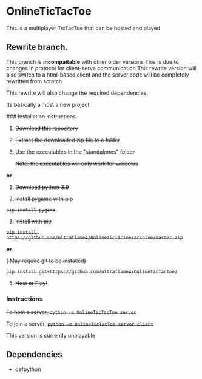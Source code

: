 # OnlineTicTacToe


This is a multiplayer TicTacToe
that can be hosted and played

## Rewrite branch.
This branch is **incompaitable** with other older versions
This is due to changes in protocol for client-serve communication
This rewrite version will also switch to a html-based client and 
the server code will be completely rewritten from scratch

This rewrite will also change the required dependencies.

Its basically almost a new project

<strike>
### Installation instructions

1. Download this repository
2. Extract the downloaded zip file to a folder
3. Use the executables in the "standalones" folder 
   
   Note: the executables will only work for windows


**or**

1. Download python 3.9

2. Install pygame with pip
```
pip install pygame
```

3. Install with pip

``
pip install https://github.com/ultraflame4/OnlineTicTacToe/archive/master.zip
``

**or**

( May require git to be installed)

``
pip install git+https://github.com/ultraflame4/OnlineTicTacToe/
``


5. Host or Play!


### Instructions

To host a server,
``python -m OnlineTicTacToe server``

To join a server,
``python -m OnlineTicTacToe server client``

</strike>

This version is currently unplayable

## Dependencies
* cefpython
